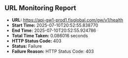 ## URL Monitoring Report

- **URL:** https://api-gw1-prod1.fisglobal.com/gw/v1/health
- **Start Time:** 2025-07-10T20:52:55.838770
- **End Time:** 2025-07-10T20:52:55.924786
- **Total Time Taken:** 0.086016 seconds
- **HTTP Status Code:** 403
- **Status:** Failure
- **Failure Reason:** HTTP Status Code: 403
